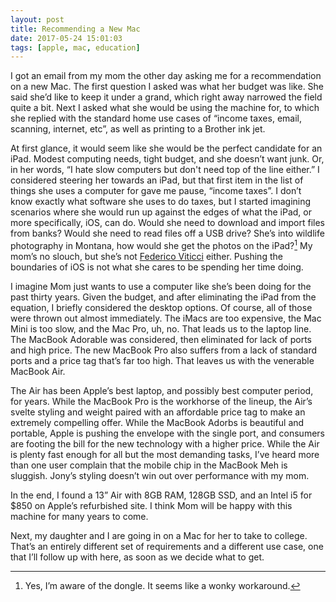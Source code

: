 ```yaml
---
layout: post
title: Recommending a New Mac
date: 2017-05-24 15:01:03
tags: [apple, mac, education]
---
```


I got an email from my mom the other day asking me for a recommendation on a new Mac. The first question I asked was what her budget was like. She said she’d like to keep it under a grand, which right away narrowed the field quite a bit. Next I asked what she would be using the machine for, to which she replied with the standard home use cases of “income taxes, email, scanning, internet, etc”, as well as printing to a Brother ink jet. 

At first glance, it would seem like she would be the perfect candidate for an iPad. Modest computing needs, tight budget, and she doesn’t want junk. Or, in her words, “I hate slow computers but don't need top of the line either.” I considered steering her towards an iPad, but that first item in the list of things she uses a computer for gave me pause, “income taxes”. I don’t know exactly what software she uses to do taxes, but I started imagining scenarios where she would run up against the edges of what the iPad, or more specifically, iOS, can do. Would she need to download and import files from banks? Would she need to read files off a USB drive? She’s into wildlife photography in Montana, how would she get the photos on the iPad?[^1] My mom’s no slouch, but she’s not [Federico Viticci][1] either. Pushing the boundaries of iOS is not what she cares to be spending her time doing. 

I imagine Mom just wants to use a computer like she’s been doing for the past thirty years. Given the budget, and after eliminating the iPad from the equation, I briefly considered the desktop options. Of course, all of those were thrown out almost immediately. The iMacs are too expensive, the Mac Mini is too slow, and the Mac Pro, uh, no. That leads us to the laptop line. The MacBook Adorable was considered, then eliminated for lack of ports and high price. The new MacBook Pro also suffers from a lack of standard ports and a price tag that’s far too high. That leaves us with the venerable MacBook Air.

The Air has been Apple’s best laptop, and possibly best computer period, for years. While the MacBook Pro is the workhorse of the lineup, the Air’s svelte styling and weight paired with an affordable price tag to make an extremely compelling offer. While the MacBook Adorbs is beautiful and portable, Apple is pushing the envelope with the single port, and consumers are footing the bill for the new technology with a higher price. While the Air is plenty fast enough for all but the most demanding tasks, I’ve heard more than one user complain that the mobile chip in the MacBook Meh is sluggish. Jony’s styling doesn’t win out over performance with my mom. 

In the end, I found a 13” Air with 8GB RAM, 128GB SSD, and an Intel i5 for $850 on Apple’s refurbished site. I think Mom will be happy with this machine for many years to come. 

Next, my daughter and I are going in on a Mac for her to take to college. That’s an entirely different set of requirements and a different use case, one that I’ll follow up with here, as soon as we decide what to get. 


[^1]:	Yes, I’m aware of the dongle. It seems like a wonky workaround.

[1]:	https://www.macstories.net/tag/ipad-diaries/